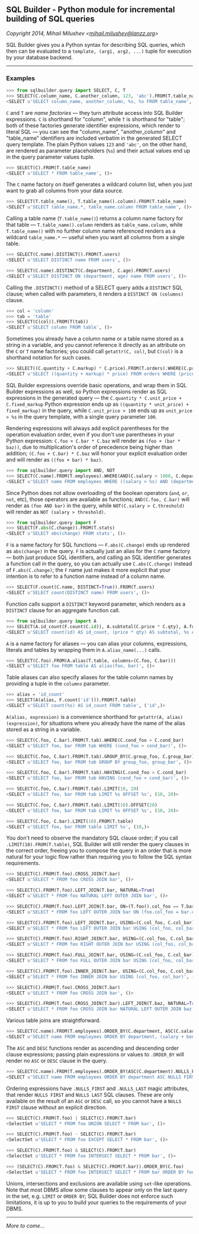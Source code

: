 ## SQL Builder - Python module for incremental building of SQL queries
_Copyright 2014, Mihail Milushev <<mihail.milushev@lanzz.org>>_

SQL Builder gives you a Python syntax for describing SQL queries, which then can be evaluated to a `template, (arg1, arg2, ...)` tuple for execution by your database backend.

---

### Examples

```python
>>> from sqlbuilder.query import SELECT, C, T
>>> SELECT(C.column_name, C.another_column, 123, 'abc').FROM(T.table_name)
<SELECT u'SELECT column_name, another_column, %s, %s FROM table_name', (123, 'abc')>
```

`C` and `T` are _name factories_ — they turn attribute access into SQL Builder expressions. `C` is shorthand for "column", while `T` is shorthand for "table"; both of these factories generate identifier expressions, which render to literal SQL — you can see the "column_name", "another_column" and "table_name" identifiers are included verbatim in the generated SELECT query template. The plain Python values `123` and `'abc'`, on the other hand, are rendered as parameter placeholders (`%s`) and their actual values end up in the query parameter values tuple.

```python
>>> SELECT(C).FROM(T.table_name)
<SELECT u'SELECT * FROM table_name', ()>
```

The `C` name factory on itself generates a wildcard column list, when you just want to grab all columns from your data source.

```python
>>> SELECT(T.table_name(), T.table_name().column).FROM(T.table_name)
<SELECT u'SELECT table_name.*, table_name.column FROM table_name', ()>
```

Calling a table name (`T.table_name()`) returns a column name factory for that table — `T.table_name().column` renders as `table_name.column`, while `T.table_name()` with no further column name referenced renders as a wildcard `table_name.*` — useful when you want all columns from a single table.

```python
>>> SELECT(C.name).DISTINCT().FROM(T.users)
<SELECT u'SELECT DISTINCT name FROM users', ()>

>>> SELECT(C.name).DISTINCT(C.department, C.age).FROM(T.users)
<SELECT u'SELECT DISTINCT ON (department, age) name FROM users', ()>
```

Calling the `.DISTINCT()` method of a SELECT query adds a `DISTINCT` SQL clause; when called with parameters, it renders a `DISTINCT ON (columns)` clause.

```python
>>> col = 'column'
>>> tab = 'table'
>>> SELECT(C(col)).FROM(T(tab))
<SELECT u'SELECT column FROM table', ()>
```

Sometimes you already have a column name or a table name stored as a string in a variable, and you cannot reference it directly as an attribute on the `C` or `T` name factories; you could call `getattr(C, col)`, but `C(col)` is a shorthand notation for such cases.

```python
>>> SELECT((C.quantity + C.markup) * C.price).FROM(T.orders).WHERE(C.price > 100)
<SELECT u'SELECT ((quantity + markup) * price) FROM orders WHERE (price > %s)', (100,)>
```

SQL Builder expressions override basic operations, and wrap them in SQL Builder expressions as well, so Python expressions render as SQL expressions in the generated query — the `C.quantity * C.unit_price + C.fixed_markup` Python expression ends up as `((quantity * unit_price) + fixed_markup)` in the query, while `C.unit_price > 100` ends up as `unit_price > %s` in the query template, with a single query parameter `100`.

Rendering expressions will always add explicit parentheses for the operation evaluation order, even if you don't use parentheses in your Python expression: `C.foo + C.bar * C.baz` will render as `(foo + (bar * baz))`, due to multiplication's order of precedence being higher than addition; `(C.foo + C.bar) * C.baz` will honor your explicit evaluation order and will render as `((foo + bar) * baz)`.

```python
>>> from sqlbuilder.query import AND, NOT
>>> SELECT(C.name).FROM(T.employees).WHERE(AND(C.salary > 1000, C.department == 'HR', NOT(C.retired)))
<SELECT u'SELECT name FROM employees WHERE ((salary > %s) AND (department = %s) AND (NOT retired))', (1000, 'HR')>
```

Since Python does not allow overloading of the boolean operators (`and`, `or`, `not`, etc), those operators are available as functions; `AND(C.foo, C.bar)` will render as `(foo AND bar)` in the query, while `NOT(C.salary > C.threshold)` will render as `NOT (salary > threshold)`.

```python
>>> from sqlbuilder.query import F
>>> SELECT(F.abs(C.change)).FROM(T.stats)
<SELECT u'SELECT abs(change) FROM stats', ()>
```

`F` is a name factory for SQL functions — `F.abs(C.change)` ends up rendered as `abs(change)` in the query. `F` is actually just an alias for the `C` name factory — both just produce SQL identifiers, and calling an SQL identifier generates a function call in the query, so you can actually use `C.abs(C.change)` instead of `F.abs(C.change)`; the `F` name just makes it more explicit that your intention is to refer to a function name instead of a column name.

```python
>>> SELECT(F.count(C.name, DISTINCT=True)).FROM(T.users)
<SELECT u'SELECT count(DISTINCT name) FROM users', ()>
```

Function calls support a `DISTINCT` keyword parameter, which renders as a `DISTINCT` clause for an aggregate function call.

```python
>>> from sqlbuilder.query import A
>>> SELECT(A.id_count(F.count(C.id)), A.subtotal(C.price * C.qty), A.foobar_string('foobar')).FROM(A.table_alias(T.table))
<SELECT u'SELECT count(id) AS id_count, (price * qty) AS subtotal, %s AS foobar_string FROM table AS table_alias', ('foobar',)>
```

`A` is a name factory for aliases — you can alias your columns, expressions, literals and tables by wrapping them in `A.alias_name(...)` calls.

```python
>>> SELECT(C.foo).FROM(A.alias(T.table, columns=(C.foo, C.bar)))
<SELECT u'SELECT foo FROM table AS alias(foo, bar)', ()>
```

Table aliases can also specify aliases for the table column names by providing a tuple in the `columns` parameter.

```python
>>> alias = 'id_count'
>>> SELECT(A(alias, F.count('id'))).FROM(T.table)
<SELECT u'SELECT count(%s) AS id_count FROM table', ('id',)>
```

`A(alias, expression)` is a convenience shorthand for `getattr(A, alias)(expression)`, for situations where you already have the name of the alias stored as a string in a variable.

```python
>>> SELECT(C.foo, C.bar).FROM(T.tab).WHERE(C.cond_foo > C.cond_bar)
<SELECT u'SELECT foo, bar FROM tab WHERE (cond_foo > cond_bar)', ()>

>>> SELECT(C.foo, C.bar).FROM(T.tab).GROUP_BY(C.group_foo, C.group_bar)
<SELECT u'SELECT foo, bar FROM tab GROUP BY group_foo, group_bar', ()>

>>> SELECT(C.foo, C.bar).FROM(T.tab).HAVING(C.cond_foo > C.cond_bar)
<SELECT u'SELECT foo, bar FROM tab HAVING (cond_foo > cond_bar)', ()>

>>> SELECT(C.foo, C.bar).FROM(T.tab).LIMIT(10, 20)
<SELECT u'SELECT foo, bar FROM tab LIMIT %s OFFSET %s', (10, 20)>

>>> SELECT(C.foo, C.bar).FROM(T.tab).LIMIT(10).OFFSET(20)
<SELECT u'SELECT foo, bar FROM tab LIMIT %s OFFSET %s', (10, 20)>

>>> SELECT(C.foo, C.bar).LIMIT(10).FROM(T.table)
<SELECT u'SELECT foo, bar FROM table LIMIT %s', (10,)>
```

You don't need to observe the mandatory SQL clause order; if you call `.LIMIT(10).FROM(T.table)`, SQL Builder will still render the query clauses in the correct order, freeing you to compose the query in an order that is more natural for your logic flow rather than requiring you to follow the SQL syntax requirements.

```python
>>> SELECT(C).FROM(T.foo).CROSS_JOIN(T.bar)
<SELECT u'SELECT * FROM foo CROSS JOIN bar', ()>

>>> SELECT(C).FROM(T.foo).LEFT_JOIN(T.bar, NATURAL=True)
<SELECT u'SELECT * FROM foo NATURAL LEFT OUTER JOIN bar', ()>

>>> SELECT(C).FROM(T.foo).LEFT_JOIN(T.bar, ON=(T.foo().col_foo == T.bar().col_bar))
<SELECT u'SELECT * FROM foo LEFT OUTER JOIN bar ON (foo.col_foo = bar.col_bar)', ()>

>>> SELECT(C).FROM(T.foo).LEFT_JOIN(T.bar, USING=(C.col_foo, C.col_bar))
<SELECT u'SELECT * FROM foo LEFT OUTER JOIN bar USING (col_foo, col_bar)', ()>

>>> SELECT(C).FROM(T.foo).RIGHT_JOIN(T.bar, USING=(C.col_foo, C.col_bar))
<SELECT u'SELECT * FROM foo RIGHT OUTER JOIN bar USING (col_foo, col_bar)', ()>

>>> SELECT(C).FROM(T.foo).FULL_JOIN(T.bar, USING=(C.col_foo, C.col_bar))
<SELECT u'SELECT * FROM foo FULL OUTER JOIN bar USING (col_foo, col_bar)', ()>

>>> SELECT(C).FROM(T.foo).INNER_JOIN(T.bar, USING=(C.col_foo, C.col_bar))
<SELECT u'SELECT * FROM foo INNER JOIN bar USING (col_foo, col_bar)', ()>

>>> SELECT(C).FROM(T.foo).CROSS_JOIN(T.bar)
<SELECT u'SELECT * FROM foo CROSS JOIN bar', ()>

>>> SELECT(C).FROM(T.foo).CROSS_JOIN(T.bar).LEFT_JOIN(T.baz, NATURAL=True)
<SELECT u'SELECT * FROM foo CROSS JOIN bar NATURAL LEFT OUTER JOIN baz)', ()>
```

Various table joins are straightforward.

```python
>>> SELECT(C.name).FROM(T.employees).ORDER_BY(C.department, ASC(C.salary + C.bonus), DESC(C.name))
<SELECT u'SELECT name FROM employees ORDER BY department, (salary + bonus) ASC, name DESC', ()>
```

The `ASC` and `DESC` functions render as ascending and descending order clause expressions; passing plain expressions or values to `.ORDER_BY` will render no `ASC` or `DESC` clause in the query.

```python
>>> SELECT(C.name).FROM(T.employees).ORDER_BY(ASC(C.department).NULLS_FIRST, DESC(C.salary).NULLS_LAST)
<SELECT u'SELECT name FROM employees ORDER BY department ASC NULLS FIRST, salary DESC NULLS LAST', ()>
```

Ordering expressions have `.NULLS_FIRST` and `.NULLS_LAST` magic attributes, that render `NULLS FIRST` and `NULLS LAST` SQL clauses. These are only available on the result of an `ASC` or `DESC` call, so you cannot have a `NULLS FIRST` clause without an explicit direction.

```python
>>> SELECT(C).FROM(T.foo) | SELECT(C).FROM(T.bar)
<SelectSet u'SELECT * FROM foo UNION SELECT * FROM bar', ()>

>>> SELECT(C).FROM(T.foo) - SELECT(C).FROM(T.bar)
<SelectSet u'SELECT * FROM foo EXCEPT SELECT * FROM bar', ()>

>>> SELECT(C).FROM(T.foo) & SELECT(C).FROM(T.bar)
<SelectSet u'SELECT * FROM foo INTERSECT SELECT * FROM bar', ()>

>>> (SELECT(C).FROM(T.foo) & SELECT(C).FROM(T.bar)).ORDER_BY(C.foo)
<SelectSet u'SELECT * FROM foo INTERSECT SELECT * FROM bar ORDER BY foo', ()>
```

Unions, intersections and exclusions are available using `set`-like operations. Note that most DBMS allow some clauses to appear only on the last query in the set, e.g. `LIMIT` or `ORDER BY`; SQL Builder does not enforce such limitations, it is up to you to build your queries to the requirements of your DBMS.

---

_More to come..._
